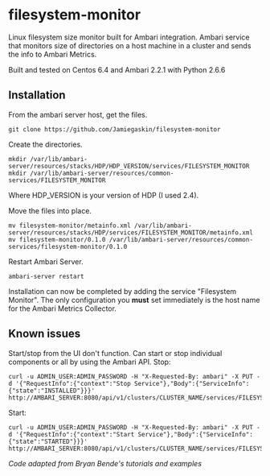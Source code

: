 # filesystem-monitor
Linux filesystem size monitor built for Ambari integration. Ambari service that monitors size of directories on a host machine in a cluster and sends the info to Ambari Metrics.

Built and tested on Centos 6.4 and Ambari 2.2.1 with Python 2.6.6

## Installation
From the ambari server host, get the files.
```
git clone https://github.com/Jamiegaskin/filesystem-monitor
```
Create the directories.
```
mkdir /var/lib/ambari-server/resources/stacks/HDP/HDP_VERSION/services/FILESYSTEM_MONITOR
mkdir /var/lib/ambari-server/resources/common-services/FILESYSTEM_MONITOR
```
Where HDP_VERSION is your version of HDP (I used 2.4).

Move the files into place.
```
mv filesystem-monitor/metainfo.xml /var/lib/ambari-server/resources/stacks/HDP/services/FILESYSTEM_MONITOR/metainfo.xml
mv filesystem-monitor/0.1.0 /var/lib/ambari-server/resources/common-services/filesystem-monitor/0.1.0
```

Restart Ambari Server.
```
ambari-server restart
```

Installation can now be completed by adding the service "Filesystem Monitor". The only configuration you **must** set immediately is the host name for the Ambari Metrics Collector.

## Known issues
Start/stop from the UI don't function. Can start or stop individual components or all by using the Ambari API.
Stop:
``` 
curl -u ADMIN_USER:ADMIN_PASSWORD -H "X-Requested-By: ambari" -X PUT -d '{"RequestInfo":{"context":"Stop Service"},"Body":{"ServiceInfo":{"state":"INSTALLED"}}}' http://AMBARI_SERVER:8080/api/v1/clusters/CLUSTER_NAME/services/FILESYSTEM_MONITOR
```
Start:
``` 
curl -u ADMIN_USER:ADMIN_PASSWORD -H "X-Requested-By: ambari" -X PUT -d '{"RequestInfo":{"context":"Start Service"},"Body":{"ServiceInfo":{"state":"STARTED"}}}' http://AMBARI_SERVER:8080/api/v1/clusters/CLUSTER_NAME/services/FILESYSTEM_MONITOR
```
*Code adapted from Bryan Bende's tutorials and examples*
